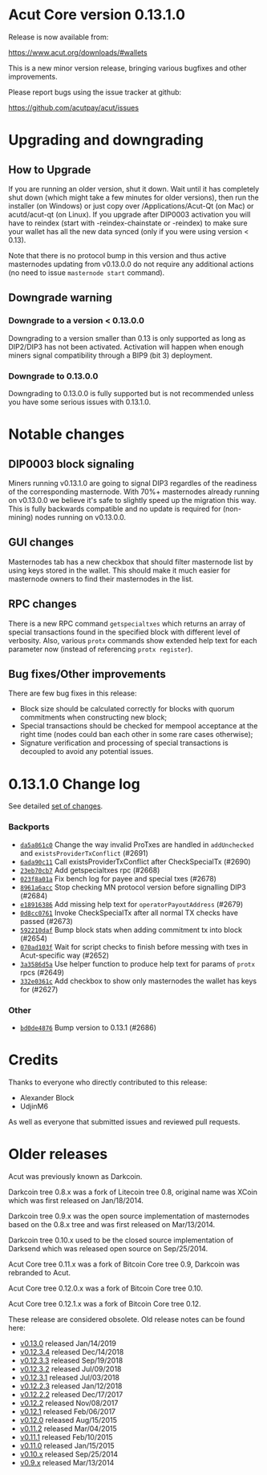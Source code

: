 Acut Core version 0.13.1.0
==========================

Release is now available from:

  <https://www.acut.org/downloads/#wallets>

This is a new minor version release, bringing various bugfixes and other improvements.

Please report bugs using the issue tracker at github:

  <https://github.com/acutpay/acut/issues>


Upgrading and downgrading
=========================

How to Upgrade
--------------

If you are running an older version, shut it down. Wait until it has completely
shut down (which might take a few minutes for older versions), then run the
installer (on Windows) or just copy over /Applications/Acut-Qt (on Mac) or
acutd/acut-qt (on Linux). If you upgrade after DIP0003 activation you will
have to reindex (start with -reindex-chainstate or -reindex) to make sure
your wallet has all the new data synced (only if you were using version < 0.13).

Note that there is no protocol bump in this version and thus active masternodes
updating from v0.13.0.0 do not require any additional actions (no need to issue
`masternode start` command).

Downgrade warning
-----------------

### Downgrade to a version < 0.13.0.0

Downgrading to a version smaller than 0.13 is only supported as long as DIP2/DIP3
has not been activated. Activation will happen when enough miners signal compatibility
through a BIP9 (bit 3) deployment.

### Downgrade to 0.13.0.0

Downgrading to 0.13.0.0 is fully supported but is not recommended unless you have some serious issues with 0.13.1.0.

Notable changes
===============

DIP0003 block signaling
-----------------------
Miners running v0.13.1.0 are going to signal DIP3 regardles of the readiness of the corresponding masternode.
With 70%+ masternodes already running on v0.13.0.0 we believe it's safe to slightly speed up the migration
this way. This is fully backwards compatible and no update is required for (non-mining) nodes running on v0.13.0.0.

GUI changes
-----------
Masternodes tab has a new checkbox that should filter masternode list by using keys stored in the wallet.
This should make it much easier for masternode owners to find their masternodes in the list.

RPC changes
-----------
There is a new RPC command `getspecialtxes` which returns an array of special transactions found in the specified
block with different level of verbosity. Also, various `protx` commands show extended help text for each parameter
now (instead of referencing `protx register`).

Bug fixes/Other improvements
----------------------------
There are few bug fixes in this release:
- Block size should be calculated correctly for blocks with quorum commitments when constructing new block;
- Special transactions should be checked for mempool acceptance at the right time (nodes could ban each other
in some rare cases otherwise);
- Signature verification and processing of special transactions is decoupled to avoid any potential issues.

 0.13.1.0 Change log
===================

See detailed [set of changes](https://github.com/acutpay/acut/compare/v0.13.0.0...acutpay:v0.13.1.0).

### Backports

- [`da5a861c0`](https://github.com/acutpay/acut/commit/da5a861c0) Change the way invalid ProTxes are handled in `addUnchecked` and `existsProviderTxConflict` (#2691)
- [`6ada90c11`](https://github.com/acutpay/acut/commit/6ada90c11) Call existsProviderTxConflict after CheckSpecialTx (#2690)
- [`23eb70cb7`](https://github.com/acutpay/acut/commit/23eb70cb7) Add getspecialtxes rpc (#2668)
- [`023f8a01a`](https://github.com/acutpay/acut/commit/023f8a01a) Fix bench log for payee and special txes (#2678)
- [`8961a6acc`](https://github.com/acutpay/acut/commit/8961a6acc) Stop checking MN protocol version before signalling DIP3 (#2684)
- [`e18916386`](https://github.com/acutpay/acut/commit/e18916386) Add missing help text for `operatorPayoutAddress` (#2679)
- [`0d8cc0761`](https://github.com/acutpay/acut/commit/0d8cc0761) Invoke CheckSpecialTx after all normal TX checks have passed (#2673)
- [`592210daf`](https://github.com/acutpay/acut/commit/592210daf) Bump block stats when adding commitment tx into block (#2654)
- [`070ad103f`](https://github.com/acutpay/acut/commit/070ad103f) Wait for script checks to finish before messing with txes in Acut-specific way (#2652)
- [`3a3586d5a`](https://github.com/acutpay/acut/commit/3a3586d5a) Use helper function to produce help text for params of `protx` rpcs (#2649)
- [`332e0361c`](https://github.com/acutpay/acut/commit/332e0361c) Add checkbox to show only masternodes the wallet has keys for (#2627)

### Other

- [`bd0de4876`](https://github.com/acutpay/acut/commit/bd0de4876) Bump version to 0.13.1 (#2686)

Credits
=======

Thanks to everyone who directly contributed to this release:

- Alexander Block
- UdjinM6

As well as everyone that submitted issues and reviewed pull requests.

Older releases
==============

Acut was previously known as Darkcoin.

Darkcoin tree 0.8.x was a fork of Litecoin tree 0.8, original name was XCoin
which was first released on Jan/18/2014.

Darkcoin tree 0.9.x was the open source implementation of masternodes based on
the 0.8.x tree and was first released on Mar/13/2014.

Darkcoin tree 0.10.x used to be the closed source implementation of Darksend
which was released open source on Sep/25/2014.

Acut Core tree 0.11.x was a fork of Bitcoin Core tree 0.9,
Darkcoin was rebranded to Acut.

Acut Core tree 0.12.0.x was a fork of Bitcoin Core tree 0.10.

Acut Core tree 0.12.1.x was a fork of Bitcoin Core tree 0.12.

These release are considered obsolete. Old release notes can be found here:

- [v0.13.0](https://github.com/acutpay/acut/blob/master/doc/release-notes/acut/release-notes-0.13.0.md) released Jan/14/2019
- [v0.12.3.4](https://github.com/acutpay/acut/blob/master/doc/release-notes/acut/release-notes-0.12.3.4.md) released Dec/14/2018
- [v0.12.3.3](https://github.com/acutpay/acut/blob/master/doc/release-notes/acut/release-notes-0.12.3.3.md) released Sep/19/2018
- [v0.12.3.2](https://github.com/acutpay/acut/blob/master/doc/release-notes/acut/release-notes-0.12.3.2.md) released Jul/09/2018
- [v0.12.3.1](https://github.com/acutpay/acut/blob/master/doc/release-notes/acut/release-notes-0.12.3.1.md) released Jul/03/2018
- [v0.12.2.3](https://github.com/acutpay/acut/blob/master/doc/release-notes/acut/release-notes-0.12.2.3.md) released Jan/12/2018
- [v0.12.2.2](https://github.com/acutpay/acut/blob/master/doc/release-notes/acut/release-notes-0.12.2.2.md) released Dec/17/2017
- [v0.12.2](https://github.com/acutpay/acut/blob/master/doc/release-notes/acut/release-notes-0.12.2.md) released Nov/08/2017
- [v0.12.1](https://github.com/acutpay/acut/blob/master/doc/release-notes/acut/release-notes-0.12.1.md) released Feb/06/2017
- [v0.12.0](https://github.com/acutpay/acut/blob/master/doc/release-notes/acut/release-notes-0.12.0.md) released Aug/15/2015
- [v0.11.2](https://github.com/acutpay/acut/blob/master/doc/release-notes/acut/release-notes-0.11.2.md) released Mar/04/2015
- [v0.11.1](https://github.com/acutpay/acut/blob/master/doc/release-notes/acut/release-notes-0.11.1.md) released Feb/10/2015
- [v0.11.0](https://github.com/acutpay/acut/blob/master/doc/release-notes/acut/release-notes-0.11.0.md) released Jan/15/2015
- [v0.10.x](https://github.com/acutpay/acut/blob/master/doc/release-notes/acut/release-notes-0.10.0.md) released Sep/25/2014
- [v0.9.x](https://github.com/acutpay/acut/blob/master/doc/release-notes/acut/release-notes-0.9.0.md) released Mar/13/2014

